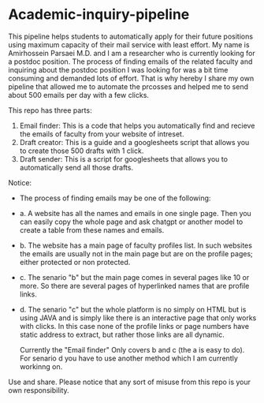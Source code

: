 # Academic-inquiry-pipeline

This pipeline helps students to automatically apply for their future positions using maximum capacity of their mail service with least effort.
My name is Amirhossein Parsaei M.D. and I am a researcher who is currently looking for a postdoc position. 
The process of finding emails of the related faculty and inquiring about the postdoc position I was looking for was a bit time consuming and demanded lots of effort.
That is why hereby I share my own pipeline that allowed me to automate the prcosses and helped me to send about 500 emails per day with a few clicks.

This repo has three parts:
  1. Email finder: This is a code that helps you automatically find and recieve the emails of faculty from your website of intreset.
  2. Draft creator: This is a guide and a googlesheets script that allows you to create those 500 drafts with 1 click.
  3. Draft sender: This is a script for googlesheets that allows you to automatically send all those drafts.

Notice:
- The process of finding emails may be one of the following:
- a. A website has all the names and emails in one single page. Then you can easily copy the whole page and ask chatgpt or another model to create a table from these names and emails.
- b. The website has a main page of faculty profiles list. In such websites the emails are usually not in the main page but are on the profile pages; either protected or non protected.
- c. The senario "b" but the main page comes in several pages like 10 or more. So there are several pages of hyperlinked names that are profile links.
- d. The senario "c" but the whole platform is no simply on HTML but is using JAVA and is simply like there is an interactive page that only works with clicks. In this case none of the profile links or page numbers have static address to extract, but rather those links are all dynamic.

  Currently the "Email finder" Only covers b and c (the a is easy to do). For senario d you have to use another method which I am currently workinng on.
  
Use and share. Please notice that any sort of misuse from this repo is your own responsibility.
  
